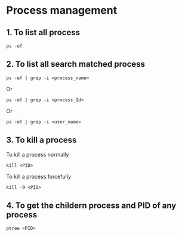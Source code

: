 # Process management 

## 1. To list all process 
```
ps -ef
```

## 2. To list all search matched process 
```
ps -ef | grep -i <process_name>
```
Or 
```
ps -ef | grep -i <process_Id>
```
Or
```
ps -ef | grep -i <user_name>
```

## 3. To kill a process 
To kill a process normally 
```
kill <PID>
```

To kill a process forcefully 
```
kill -9 <PID>
```

## 4. To get the childern process and PID of any process 
```
ptree <PID>
```